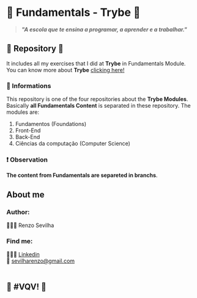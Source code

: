 # :baby: Fundamentals - Trybe :baby:
> *__"A escola que te ensina a programar, a aprender e a trabalhar."__*
## :art: Repository :art:
It includes all my exercises that I did at __Trybe__ in Fundamentals Module.
</br>
You can know more about __Trybe__ [clicking here!](https://www.betrybe.com/)
### 📝 Informations
This repository is one of the four repositories about the __Trybe Modules__.
</br>
Basically __all Fundamentals Content__ is separated in these repository. The modules are:
1. Fundamentos (Foundations)
1. Front-End
1. Back-End
1. Ciências da computação (Computer Science)
### ❗️ Observation
__The content from Fundamentals are separeted in branchs__.
</br>
## About me
### Author:
🧙🏼‍♂️ Renzo Sevilha
### Find me:
👷🏼‍♂️ [Linkedin](https://www.linkedin.com/in/renzo-sevilha/)
</br>
:email: sevilharenzo@gmail.com
</br></br>
## :rocket: __#VQV!__ :rocket:
